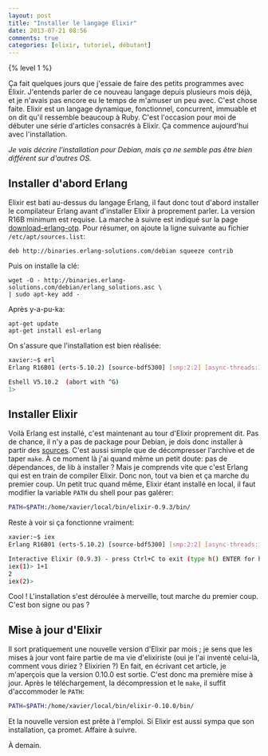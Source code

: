```yaml
---
layout: post
title: "Installer le langage Elixir"
date: 2013-07-21 08:56
comments: true
categories: [elixir, tutoriel, débutant]
---
```

{% level 1 %}

Ça fait quelques jours que j'essaie de faire des petits programmes avec
Elixir. J'entends parler de ce nouveau langage depuis plusieurs mois déjà, et
je n'avais pas encore eu le temps de m'amuser un peu avec. C'est chose
faite. Elixir est un langage dynamique, fonctionnel, concurrent, immuable
et on dit qu'il ressemble beaucoup à Ruby. C'est l'occasion pour moi de
débuter une série d'articles consacrés à Elixir. Ça commence aujourd'hui
avec l'installation.

<!-- more -->

*Je vais décrire l'installation pour Debian, mais ça ne semble pas être
bien différent sur d'autres OS.*

Installer d'abord Erlang
------------------------
Elixir est bati au-dessus du langage Erlang, il faut donc tout d'abord
installer le compilateur Erlang avant d'installer Elixir à proprement parler.
La version R16B minimum est requise.
La marche à suivre est indiqué sur la page
[download-erlang-otp](https://www.erlang-solutions.com/downloads/download-erlang-otp).
Pour résumer, on ajoute la ligne suivante au fichier `/etc/apt/sources.list`:

    deb http://binaries.erlang-solutions.com/debian squeeze contrib

Puis on installe la clé:

    wget -O - http://binaries.erlang-solutions.com/debian/erlang_solutions.asc \ 
    | sudo apt-key add -

Après y-a-pu-ka:

    apt-get update
    apt-get install esl-erlang

On s'assure que l'installation est bien réalisée:

``` bash
xavier:~$ erl
Erlang R16B01 (erts-5.10.2) [source-bdf5300] [smp:2:2] [async-threads:10] [hipe] [kernel-poll:false]

Eshell V5.10.2  (abort with ^G)
1> 
```

Installer Elixir
----------------
Voilà Erlang est installé, c'est maintenant au tour d'Elixir proprement dit.
Pas de chance, il n'y a pas de package pour Debian, je dois donc installer
à partir des [sources](https://github.com/elixir-lang/elixir/tags). C'est
aussi simple que de décompresser l'archive et de taper `make`. À ce moment
là j'ai quand même un petit doute: pas de dépendances, de lib à installer ?
Mais je comprends vite que c'est Erlang qui est en train de compiler Elixir.
Donc non, tout va bien et ça marche du premier coup. Un petit truc quand
même, Elixir étant installé en local, il faut modifier la variable `PATH`
du shell pour pas galérer:

``` bash .bashrc
PATH=$PATH:/home/xavier/local/bin/elixir-0.9.3/bin/
```

Reste à voir si ça fonctionne vraiment:

``` bash
xavier:~$ iex
Erlang R16B01 (erts-5.10.2) [source-bdf5300] [smp:2:2] [async-threads:10] [hipe] [kernel-poll:false]

Interactive Elixir (0.9.3) - press Ctrl+C to exit (type h() ENTER for help)
iex(1)> 1+1
2
iex(2)>
```

Cool ! L'installation s'est déroulée à merveille, tout marche du premier
coup. C'est bon signe ou pas ?

Mise à jour d'Elixir
--------------------
Il sort pratiquement une nouvelle version d'Elixir par mois ; je sens
que les mises à jour vont faire partie de ma vie d'elixiriste (oui je
l'ai inventé celui-là, comment vous diriez ? Elixirien ?)
En fait, en
écrivant cet article, je m'aperçois que la version 0.10.0 est sortie.
C'est donc ma première mise à jour. Après le téléchargement,
la décompression et le `make`, il suffit d'accommoder le `PATH`:

``` bash .bashrc
PATH=$PATH:/home/xavier/local/bin/elixir-0.10.0/bin/
```

Et la nouvelle version est prête à l'emploi. Si Elixir est aussi sympa que son
installation, ça promet. Affaire à suivre.

À demain.

